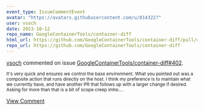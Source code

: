 ```yaml
---
event_type: IssueCommentEvent
avatar: "https://avatars.githubusercontent.com/u/814322?"
user: vsoch
date: 2023-10-12
repo_name: GoogleContainerTools/container-diff
html_url: https://github.com/GoogleContainerTools/container-diff/pull/402
repo_url: https://github.com/GoogleContainerTools/container-diff
---
```


<a href='https://github.com/vsoch' target='_blank'>vsoch</a> commented on issue <a href='https://github.com/GoogleContainerTools/container-diff/pull/402' target='_blank'>GoogleContainerTools/container-diff#402</a>.

<small>It's very quick and ensures we control the base environment. What you pointed out was a composite action that runs directly on the host. I think my preference is to maintain what we currently have, and have another PR that follows up with a larger change if desired. Asking for more than that is a bit of scope creep imho....</small>

<a href='https://github.com/GoogleContainerTools/container-diff/pull/402' target='_blank'>View Comment</a>